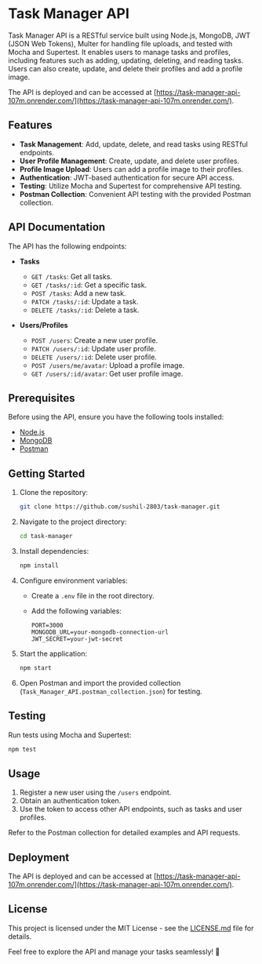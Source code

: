 # Task Manager API

Task Manager API is a RESTful service built using Node.js, MongoDB, JWT (JSON Web Tokens), Multer for handling file uploads, and tested with Mocha and Supertest. It enables users to manage tasks and profiles, including features such as adding, updating, deleting, and reading tasks. Users can also create, update, and delete their profiles and add a profile image.

The API is deployed and can be accessed at [https://task-manager-api-107m.onrender.com/](https://task-manager-api-107m.onrender.com/).

## Features

- **Task Management**: Add, update, delete, and read tasks using RESTful endpoints.
- **User Profile Management**: Create, update, and delete user profiles.
- **Profile Image Upload**: Users can add a profile image to their profiles.
- **Authentication**: JWT-based authentication for secure API access.
- **Testing**: Utilize Mocha and Supertest for comprehensive API testing.
- **Postman Collection**: Convenient API testing with the provided Postman collection.

## API Documentation

The API has the following endpoints:

- **Tasks**
  - `GET /tasks`: Get all tasks.
  - `GET /tasks/:id`: Get a specific task.
  - `POST /tasks`: Add a new task.
  - `PATCH /tasks/:id`: Update a task.
  - `DELETE /tasks/:id`: Delete a task.

- **Users/Profiles**
  - `POST /users`: Create a new user profile.
  - `PATCH /users/:id`: Update user profile.
  - `DELETE /users/:id`: Delete user profile.
  - `POST /users/me/avatar`: Upload a profile image.
  - `GET /users/:id/avatar`: Get user profile image.

## Prerequisites

Before using the API, ensure you have the following tools installed:

- [Node.js](https://nodejs.org/)
- [MongoDB](https://www.mongodb.com/try/download/community)
- [Postman](https://www.postman.com/)

## Getting Started

1. Clone the repository:

   ```bash
   git clone https://github.com/sushil-2803/task-manager.git
   ```

2. Navigate to the project directory:

   ```bash
   cd task-manager
   ```

3. Install dependencies:

   ```bash
   npm install
   ```

4. Configure environment variables:
   - Create a `.env` file in the root directory.
   - Add the following variables:

     ```env
     PORT=3000
     MONGODB_URL=your-mongodb-connection-url
     JWT_SECRET=your-jwt-secret
     ```

5. Start the application:

   ```bash
   npm start
   ```

6. Open Postman and import the provided collection (`Task_Manager_API.postman_collection.json`) for testing.

## Testing

Run tests using Mocha and Supertest:

```bash
npm test
```

## Usage

1. Register a new user using the `/users` endpoint.
2. Obtain an authentication token.
3. Use the token to access other API endpoints, such as tasks and user profiles.

Refer to the Postman collection for detailed examples and API requests.

## Deployment

The API is deployed and can be accessed at [https://task-manager-api-107m.onrender.com/](https://task-manager-api-107m.onrender.com/).

## License

This project is licensed under the MIT License - see the [LICENSE.md](LICENSE.md) file for details.

Feel free to explore the API and manage your tasks seamlessly! 🚀
